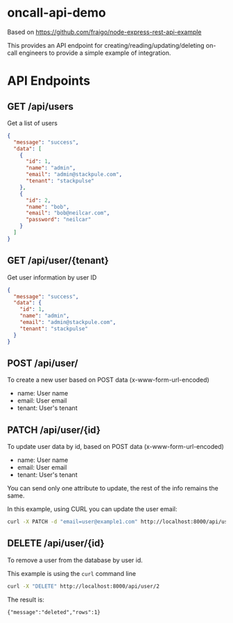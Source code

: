 # oncall-api-demo

Based on https://github.com/fraigo/node-express-rest-api-example

This provides an API endpoint for creating/reading/updating/deleting on-call engineers to provide a simple example of integration.

# API Endpoints

## GET /api/users

Get a list of users

```json
{
  "message": "success",
  "data": [
    {
      "id": 1,
      "name": "admin",
      "email": "admin@stackpule.com",
      "tenant": "stackpulse"
    },
    {
      "id": 2,
      "name": "bob",
      "email": "bob@neilcar.com",
      "password": "neilcar"
    }
  ]
}
```

## GET /api/user/{tenant}

Get user information by user ID

```json
{
  "message": "success",
  "data": {
    "id": 1,
    "name": "admin",
    "email": "admin@stackpule.com",
    "tenant": "stackpulse"
  }
}
```

## POST /api/user/

To create a new user based on POST data (x-www-form-url-encoded)

* name: User name
* email: User email
* tenant: User's tenant


## PATCH /api/user/{id}

To update user data by id, based on POST data (x-www-form-url-encoded)

* name: User name
* email: User email
* tenant: User's tenant

You can send only one attribute to update, the rest of the info remains the same. 

In this example, using CURL you can update the user email:

```bash
curl -X PATCH -d "email=user@example1.com" http://localhost:8000/api/user/2
```

## DELETE /api/user/{id}

To remove a user from the database by user id. 

This example is using the `curl` command line


```bash
curl -X "DELETE" http://localhost:8000/api/user/2
```

The result is:

`{"message":"deleted","rows":1}`











